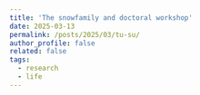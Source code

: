 ```yaml
---
title: 'The snowfamily and doctoral workshop'
date: 2025-03-13
permalink: /posts/2025/03/tu-su/
author_profile: false
related: false
tags:
  - research
  - life
---
```



